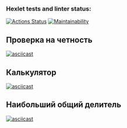 ### Hexlet tests and linter status:
[![Actions Status](https://github.com/AnastasiaVAV/frontend-project-44/actions/workflows/hexlet-check.yml/badge.svg)](https://github.com/AnastasiaVAV/frontend-project-44/actions)
[![Maintainability](https://api.codeclimate.com/v1/badges/3b862699ea324215f784/maintainability)](https://codeclimate.com/github/AnastasiaVAV/frontend-project-44/maintainability)

## Проверка на четность
[![asciicast](https://asciinema.org/a/6F81jFxowS19yBbbxJZvp3RFx.svg)](https://asciinema.org/a/6F81jFxowS19yBbbxJZvp3RFx)

## Калькулятор
[![asciicast](https://asciinema.org/a/Cz8WVu8yiR3KNYX1TzCHsHLmR.svg)](https://asciinema.org/a/Cz8WVu8yiR3KNYX1TzCHsHLmR)

## Наибольший общий делитель
[![asciicast](https://asciinema.org/a/GmtsoytMQLKft8GObBo1lobjw.svg)](https://asciinema.org/a/GmtsoytMQLKft8GObBo1lobjw)